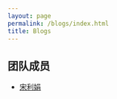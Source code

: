 ```yaml
---
layout: page
permalink: /blogs/index.html
title: Blogs
---
```


## 团队成员

- [宋利娟](https://yujiang-sysu.github.io/blogs/slj)

<!-- ### 2024

- [22岁，站在人生的交叉路口](https://caihanlin.com/blogs/22yrs)
- [AAAI 2024 温哥华参会实录](https://caihanlin.com/blogs/aaai-24/)
- [24Fall，英国硕士项目申请实录](https://caihanlin.com/blogs/24fall/)

### 2023

- [21岁，何妨吟啸且徐行](https://caihanlin.com/blogs/21yrs)<br>
- [极简风Jekyll个人网站搭建指南](https://caihanlin.com/blogs/web)<br>
- [本科生数学建模竞赛指南](https://caihanlin.com/blogs/team2023)<br>
- [海外暑研申请指南](https://caihanlin.com/blogs/summer-res)<br>

### 2022

- [20岁，宽心且看月中桂](https://caihanlin.com/blogs/20yrs)<br>
- [暂停、暂停、暂停](https://caihanlin.com/blogs/stop/)

### 2021

- [19岁，山高路亦远](https://caihanlin.com/blogs/19yrs)<br>
- [星野学社实习回忆录](https://caihanlin.com/blogs/star) -->


